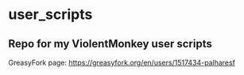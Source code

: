 # user_scripts
## Repo for my ViolentMonkey user scripts
GreasyFork page: https://greasyfork.org/en/users/1517434-palharesf
